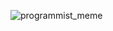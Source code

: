 ![programmist_meme](https://github.com/user-attachments/assets/cf794edb-617e-4017-85df-dfb5e24ac381)

